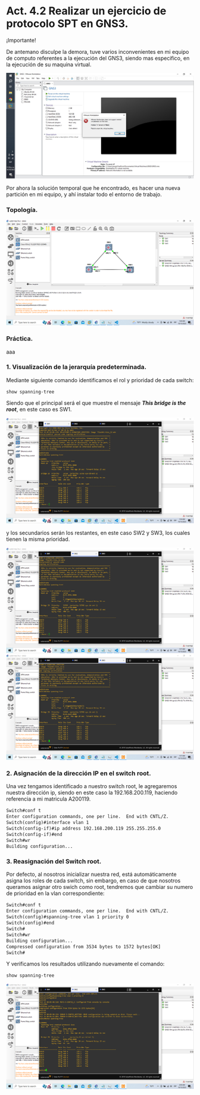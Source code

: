 # Act. 4.2 Realizar un ejercicio de protocolo SPT en GNS3.

¡Importante!

De antemano disculpe la demora, tuve varios inconvenientes en mi equipo de computo referentes a la ejecución del GNS3, siendo mas especifico, en la ejecución de su maquina virtual.

![](imgs/capture_1.png)

Por ahora la solución temporal que he encontrado, es hacer una nueva partición en mi equipo, y ahí instalar todo el entorno de trabajo.

### Topología.

![](imgs/capture_2.png)

### Práctica.

aaa

### 1. Visualización de la jerarquía predeterminada.

Mediante siguiente comando identificamos el rol y prioridad de cada switch:

    show spanning-tree

Siendo que el principal será el que muestre el mensaje **_This bridge is the root_**, en este caso es SW1.

![](imgs/capture_3.png)

y los secundarios serán los restantes, en este caso SW2 y SW3, los cuales tienen la misma prioridad.

![](imgs/capture_4.png)
![](imgs/capture_5.png)

### 2. Asignación de la dirección IP en el switch root.

Una vez tengamos identificado a nuestro switch root, le agregaremos nuestra dirección ip, siendo en este caso la 192.168.200.119, haciendo referencia a mi matricula A200119.

    Switch#conf t
    Enter configuration commands, one per line.  End with CNTL/Z.
    Switch(config)#interface vlan 1
    Switch(config-if)#ip address 192.168.200.119 255.255.255.0
    Switch(config-if)#end
    Switch#wr
    Building configuration...

### 3. Reasignación del Switch root.

Por defecto, al nosotros inicializar nuestra red, está automáticamente asigna los roles de cada switch, sin embargo, en caso de que nosotros queramos asignar otro swich como root, tendremos que cambiar su numero de prioridad en la vlan correspondiente:

    Switch#conf t
    Enter configuration commands, one per line.  End with CNTL/Z.
    Switch(config)#spanning-tree vlan 1 priority 0
    Switch(config)#end
    Switch#
    Switch#wr
    Building configuration...
    Compressed configuration from 3534 bytes to 1572 bytes[OK]
    Switch#

Y verificamos los resultados utilizando nuevamente el comando:

    show spanning-tree

![](imgs/capture_6.png)
